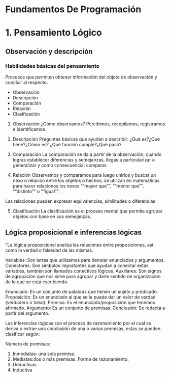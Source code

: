 # Fundamentos De Programación

# 1. Pensamiento Lógico

## Observación y descripción

### Habilidades básicas del pensamiento

Procesos que permiten obtener información del objeto de observación y concluir al respecto.

- Observación
- Descripción
- Comparación
- Relación
- Clasificación

1. Observación
   ¿Cómo observamos? Percibimos, recopilamos, registramos e identificamos.

2. Descripción
   Preguntas básicas que ayudan a describir:
   ¿Qué es?¿Qué tiene?¿Cómo es?
   ¿Qué función cumple?¿Qué pasó?

3. Comparación
   La comparación se da a partir de la observación; cuando logras establecer diferencias y semejanzas, llegas a particularizar o generalizar y como consecuencia: comparar.

4. Relación
   Observamos y comparamos para luego unirlos y buscar un nexo o relación entre los objetos o hechos; se utilizan en matemáticas para hacer relaciones los nexos ““mayor que””, ““menor que””, ““distinto”” o ““igual””.

Las relaciones pueden expresar equivalencias, similitudes o diferencias

5. Clasificación
   La clasificación es el proceso mental que permite agrupar objetos con base en sus semejanzas.

## Lógica proposicional e inferencias lógicas

"La lógica proposicional analiza las relaciones entre proposiciones, así como la verdad o falsedad de las mismas.

Variables: Son letras que utilizamos para denotar enunciados y argumentos.
Conectores: Son símbolos importantes que ayudan a conectar estas variables, también son llamados conectivos lógicos.
Auxiliares: Son signos de agrupación que nos sirve para agrupar y darle sentido de organización de lo que se está escribiendo.

Enunciado: Es un conjunto de palabras que tienen un sujeto y predicado.
Proposición: Es un enunciado al que se le puede dar un valor de verdad (verdadero o falso).
Premisa: Es el enunciado/proposición que tenemos afirmado.
Argumento: Es un conjunto de premisas.
Conclusión: Se redacta a partir del argumento.

Las inferencias lógicas son el proceso de razonamiento por el cual se deriva o extrae una conclusión de una o varias premisas, estas se pueden clasificar según:

Número de premisas:

1. Inmediatas: una sola premisa.
2. Mediatas:dos o más premisas.
   Forma de razonamiento:
3. Deductivas
4. Inductiva
